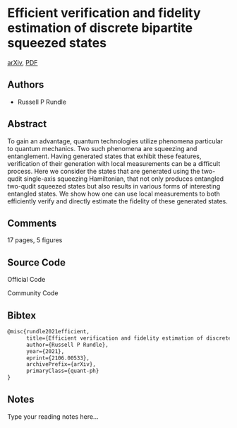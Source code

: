 
# Efficient verification and fidelity estimation of discrete bipartite squeezed states

[arXiv](https://arxiv.org/abs/2106.0533), [PDF](https://arxiv.org/pdf/2106.0533.pdf)

## Authors

- Russell P Rundle

## Abstract

To gain an advantage, quantum technologies utilize phenomena particular to quantum mechanics. Two such phenomena are squeezing and entanglement. Having generated states that exhibit these features, verification of their generation with local measurements can be a difficult process. Here we consider the states that are generated using the two-qudit single-axis squeezing Hamiltonian, that not only produces entangled two-qudit squeezed states but also results in various forms of interesting entangled states. We show how one can use local measurements to both efficiently verify and directly estimate the fidelity of these generated states.

## Comments

17 pages, 5 figures

## Source Code

Official Code



Community Code



## Bibtex

```tex
@misc{rundle2021efficient,
      title={Efficient verification and fidelity estimation of discrete bipartite squeezed states}, 
      author={Russell P Rundle},
      year={2021},
      eprint={2106.00533},
      archivePrefix={arXiv},
      primaryClass={quant-ph}
}
```

## Notes

Type your reading notes here...

